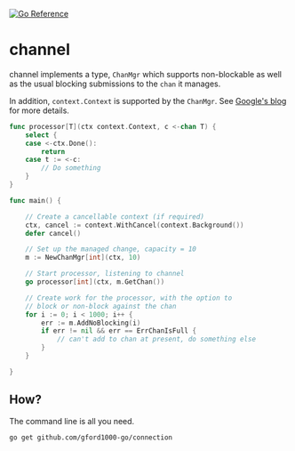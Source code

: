 [![Go Reference](https://pkg.go.dev/badge/github.com/gford1000-go/channel.svg)](https://pkg.go.dev/github.com/gford1000-go/channel)

channel
========

channel implements a type, `ChanMgr` which supports non-blockable as well as the usual blocking submissions to the `chan` it manages.

In addition, `context.Context` is supported by the `ChanMgr`.  See [Google's blog](https://go.dev/blog/context) for more details.


```go
func processor[T](ctx context.Context, c <-chan T) {
	select {
	case <-ctx.Done():
		return
	case t := <-c:
		// Do something
	}
}

func main() {

	// Create a cancellable context (if required)
	ctx, cancel := context.WithCancel(context.Background())
	defer cancel()

	// Set up the managed change, capacity = 10
	m := NewChanMgr[int](ctx, 10)

	// Start processor, listening to channel
	go processor[int](ctx, m.GetChan())

	// Create work for the processor, with the option to 
	// block or non-block against the chan
	for i := 0; i < 1000; i++ {
		err := m.AddNoBlocking(i)
		if err != nil && err == ErrChanIsFull {
			// can't add to chan at present, do something else
		}
	}

}
```

## How?

The command line is all you need.

```
go get github.com/gford1000-go/connection
```
